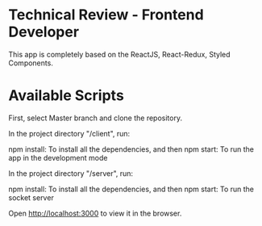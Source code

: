 # Technical Review - Frontend Developer

This app is completely based on the ReactJS, React-Redux, Styled Components.

# Available Scripts
First, select Master branch and clone the repository.

In the project directory "/client", run:

npm install: To install all the dependencies, and then
npm start: To run the app in the development mode

In the project directory "/server", run:

npm install: To install all the dependencies, and then
npm start: To run the socket server

Open [http://localhost:3000](http://localhost:3000) to view it in the browser.


